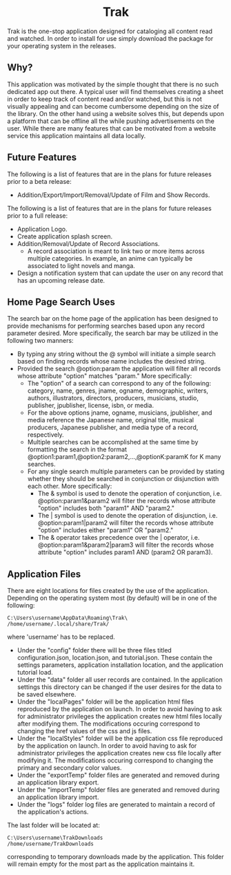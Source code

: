 <h1 align="center">Trak</h1>

Trak is the one-stop application designed for cataloging all content read and watched. In order to install for use simply download the package for your operating system in the releases.


## Why?

This application was motivated by the simple thought that there is no such dedicated app out there. A typical user will find themselves creating a sheet in order to keep track of content read and/or watched, but this is not visually appealing and can become cumbersome depending on the size of the library. On the other hand using a website solves this, but depends upon a platform that can be offline all the while pushing advertisements on the user. While there are many features that can be motivated from a website service this application maintains all data locally. 


## Future Features

The following is a list of features that are in the plans for future releases prior to a beta release:
* Addition/Export/Import/Removal/Update of Film and Show Records.

The following is a list of features that are in the plans for future releases prior to a full release:
* Application Logo.
* Create application splash screen.
* Addition/Removal/Update of Record Associations.
	* A record association is meant to link two or more items across multiple categories. In example, an anime can typically be associated to light novels and manga.
* Design a notification system that can update the user on any record that has an upcoming release date.


## Home Page Search Uses

The search bar on the home page of the application has been designed to provide mechanisms for performing searches based upon any record parameter desired. More specifically, the search bar may be utilized in the following two manners:
* By typing any string without the @ symbol will initiate a simple search based on finding records whose name includes the desired string.
* Provided the search @option:param the application will filter all records whose attribute "option" matches "param." More specifically:
   * The "option" of a search can correspond to any of the following: category, name, genres, jname, ogname, demographic, writers, authors, illustrators, directors, producers, musicians, studio, publisher, jpublisher, license, isbn, or media.
   * For the above options jname, ogname, musicians, jpublisher, and media reference the Japanese name, original title, musical producers, Japanese publisher, and media type of a record, respectively.
   * Multiple searches can be accomplished at the same time by formatting the search in the format @option1:param1,@option2:param2,...,@optionK:paramK for K many searches.
   * For any single search multiple parameters can be provided by stating whether they should be searched in conjunction or disjunction with each other. More specifically:
      * The & symbol is used to denote the operation of conjunction, i.e. @option:param1&param2 will filter the records whose attribute "option" includes both "param1" AND "param2."
      * The | symbol is used to denote the operation of disjunction, i.e. @option:param1|param2 will filter the records whose attribute "option" includes either "param1" OR "param2."
      * The & operator takes precedence over the | operator, i.e. @option:param1&param2|param3 will filter the records whose attribute "option" includes param1 AND (param2 OR param3). 


## Application Files

There are eight locations for files created by the use of the application. Depending on the operating system most (by default) will be in one of the following:
```
C:\Users\username\AppData\Roaming\Trak\
/home/username/.local/share/Trak/
```
where 'username' has to be replaced.
* Under the "config" folder there will be three files titled configuration.json, location.json, and tutorial.json. These contain the settings parameters, application installation location, and the application tutorial load.
* Under the "data" folder all user records are contained. In the application settings this directory can be changed if the user desires for the data to be saved elsewhere.
* Under the "localPages" folder will be the application html files reproduced by the application on launch. In order to avoid having to ask for administrator privileges the application creates new html files locally after modifying them. The modifications occuring correspond to changing the href values of the css and js files.
* Under the "localStyles" folder will be the application css file reproduced by the application on launch. In order to avoid having to ask for administrator privileges the application creates new css file locally after modifying it. The modifications occuring correspond to changing the primary and secondary color values.
* Under the "exportTemp" folder files are generated and removed during an application library export.
* Under the "importTemp" folder files are generated and removed during an application library import.
* Under the "logs" folder log files are generated to maintain a record of the application's actions.

The last folder will be located at:
```
C:\Users\username\TrakDownloads
/home/username/TrakDownloads
```
corresponding to temporary downloads made by the application. This folder will remain empty for the most part as the application maintains it.